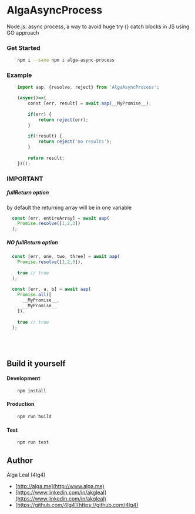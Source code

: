 # AlgaAsyncProcess
Node.js: async process, a way to avoid huge try {} catch blocks in JS using GO approach


### Get Started
```bash
    npm i --save npm i alga-async-process
```

### Example
```javascript
    import aap, {resolve, reject} from 'AlgaAsyncProcess';

    (async()=>{
        const [err, result] = await aap(__MyPromise__);
    
        if(err) { 
            return reject(err); 
        }
    
        if(!result) { 
            return reject('no results'); 
        }
    
        return result;
    })();
```

### IMPORTANT
##### fullReturn option
by default the returning array will be in one variable
```javascript
  const [err, entireArray] = await aap(
    Promise.resolve([1,2,3])
  );
```

##### NO fullReturn option
```javascript
  const [err, one, two, three] = await aap(
    Promise.resolve([1,2,3]),
    
    true // true
  );
  
  const [err, a, b] = await aap(
    Promise.all([
      __MyPromise__,
      __MyPromise__
    ]),
    
    true // true
  );
```

<br><br>
## Build it yourself 
#### Development
````bash
    npm install
````

#### Production
````bash
    npm run build
````

#### Test
````bash
    npm run test
````

## Author
Alga Leal (4lg4) 

- [http://alga.me](http://www.alga.me)
- [https://www.linkedin.com/in/akgleal](https://www.linkedin.com/in/akgleal)
- [https://github.com/4lg4](https://github.com/4lg4)

